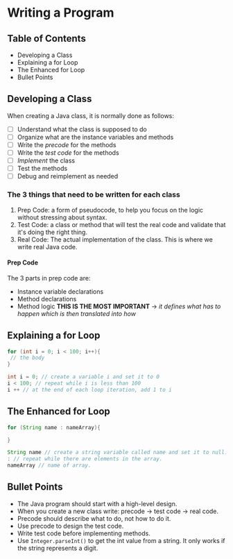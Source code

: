 # Writing a Program

## Table of Contents
- Developing a Class
- Explaining a for Loop
- The Enhanced for Loop
- Bullet Points

## Developing a Class 
When creating a Java class, it is normally done as follows:
- [ ] Understand what the class is supposed to do
- [ ] Organize what are the instance variables and methods
- [ ] Write the *precode* for the methods
- [ ] Write the *test code* for the methods
- [ ] *Implement* the class
- [ ] Test the methods
- [ ] Debug and reimplement as needed

### The 3 things that need to be written for each class
1. Prep Code: a form of pseudocode, to help you focus on the logic without stressing about syntax.
2. Test Code: a class or method that will test the real code and validate that it's doing the right thing.
3. Real Code: The actual implementation of the class. This is where we write real Java code.

#### Prep Code
The 3 parts in prep code are:
- Instance variable declarations
- Method declarations
- Method logic **THIS IS THE MOST IMPORTANT** -> *it defines what has to happen which is then translated into how*

## Explaining a for Loop
```java
for (int i = 0; i < 100; i++){
 // the body
}
```
```java
int i = 0; // create a variable i and set it to 0
i < 100; // repeat while i is less than 100
i ++ // at the end of each loop iteration, add 1 to i
```
## The Enhanced for Loop
```java
for (String name : nameArray){

}
```
```java
String name // create a string variable called name and set it to null. Assign the first value in nameArray to name.
: // repeat while there are elements in the array.
nameArray // name of array.
```

## Bullet Points
- The Java program should start with a high-level design.
- When you create a new class write: precode -> test code -> real code.
- Precode should describe what to do, not how to do it.
- Use precode to design the test code.
- Write test code before implementing methods.
- Use `Integer.parseInt()` to get the int value from a string. It only works if the string represents a digit.
